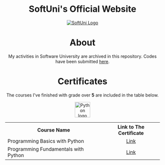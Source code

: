 <div align="center">
  <h1> SoftUni's Official Website </h1>
  <a href="https://softuni.bg">
  <img src="https://github.com/stefankolevv/SoftUni-Software-Engineering/assets/68730434/97e085b9-5b29-49ab-83a7-0dc1ac4e673c" alt="SoftUni Logo">
</a>
  <h1> About </h1>
  My activities in Software University are archived in this repository. Codes have been submitted <a href="https://judge.softuni.bg/">here</a></td>.
</div>

<div align='center'>

  <h1> Certificates </h1>

  The courses I've finished with grade over **5** are included in the table below.
 
  <a href="https://www.python.org/">
  <img src="https://github.com/stefankolevv/SoftUni-Software-Engineering/assets/68730434/ea171dfb-bea7-4146-9be9-288a53a810b9" alt="Python logo" width="50" height="50">
</a>
  <table> 
        <th>Course Name</th>
        <th>Link to The Certificate</th>
    </tr>
    <tr> 
        <td>Programming Basics with Python</td>
        <td align='center'><a href="https://softuni.bg/certificates/details/182590/579852f2">Link</a></td>
    </tr>
    <tr> 
        <td>Programming Fundamentals with Python</td>
        <td align='center'><a href="https://softuni.bg/certificates/details/197574/4550948a">Link</a></td>
    </tr>
</table>
